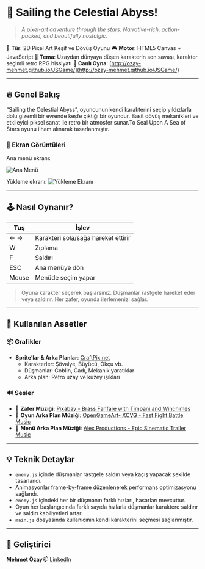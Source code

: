 # 🌌 **Sailing the Celestial Abyss**!

> *A pixel-art adventure through the stars. Narrative-rich, action-packed, and beautifully nostalgic.*

🧭 **Tür**: 2D Pixel Art Keşif ve Dövüş Oyunu
🎮 **Motor**: HTML5 Canvas + JavaScript
🎨 **Tema**: Uzaydan dünyaya düşen karakterin son savaşı, karakter seçimli retro RPG hissiyatı
🔗 **Canlı Oyna**: [http://ozay-mehmet.github.io/JSGame/](http://ozay-mehmet.github.io/JSGame/)

---

## 🔥 Genel Bakış

“Sailing the Celestial Abyss”, oyuncunun kendi karakterini seçip yıldızlarla dolu gizemli bir evrende keşfe çıktığı bir oyundur. Basit dövüş mekanikleri ve etkileyici piksel sanat ile retro bir atmosfer sunar.To Seal Upon A Sea of Stars oyunu ilham alınarak tasarlanmıştır.

### 📸 Ekran Görüntüleri

Ana menü ekranı:

![Ana Menü](![1748088736235](assets/screenshots/menu-screen.png))

Yükleme ekranı:
![Yükleme Ekranı](![1748088736235](image/To_Seal_Upon_A_Sea_of_Stars_FINAL_README/1748088736235.png))

---

## 🕹️ Nasıl Oynanır?

| Tuş  | İşlev                              |
| ----- | ------------------------------------ |
| ← → | Karakteri sola/sağa hareket ettirir |
| W     | Zıplama                             |
| F     | Saldırı                            |
| ESC   | Ana menüye dön                     |
| Mouse | Menüde seçim yapar                 |

> Oyuna karakter seçerek başlarsınız. Düşmanlar rastgele hareket eder veya saldırır. Her zafer, oyunda ilerlemenizi sağlar.

---

## 🎨 Kullanılan Assetler

### 📦 Grafikler

- **Sprite’lar & Arka Planlar**: [CraftPix.net](https://craftpix.net/)
  - Karakterler: Şövalye, Büyücü, Okçu vb.
  - Düşmanlar: Goblin, Cadı, Mekanik yaratıklar
  - Arka plan: Retro uzay ve kuzey ışıkları

### 🔊 Sesler

- 🎺 **Zafer Müziği**: [Pixabay - Brass Fanfare with Timpani and Winchimes](https://pixabay.com/sound-effects/brass-fanfare-with-timpani-and-winchimes-reverberated-146260/)
- 🎺 **Oyun Arka Plan Müziği**: [OpenGameArt- XCVG - Fast Fight Battle Music](https://opengameart.org/content/fast-fight-battle-music-looped)
- 🎺 **Menü Arka Plan Müziği**: [Alex Productions - Epic Sinematic Trailer Music](https://www.chosic.com/download-audio/31970/)

---

## 💡 Teknik Detaylar

- `enemy.js` içinde düşmanlar rastgele saldırı veya kaçış yapacak şekilde tasarlandı.
- Animasyonlar frame-by-frame düzenlenerek performans optimizasyonu sağlandı.
- `enemy.js` içindeki her bir düşmanın farklı hızları, hasarları mevcuttur.
- Oyun her başlangıcında farklı sayıda hızlarla düşmanlar karaktere saldırır ve saldırı kabiliyetleri artar.
- `main.js` dosyasında kullanıcının kendi karakterini seçmesi sağlanmıştır.

---

## 👤 Geliştirici

**Mehmet Özay**📫 [LinkedIn](https://www.linkedin.com/in/mehmet-ozay)
